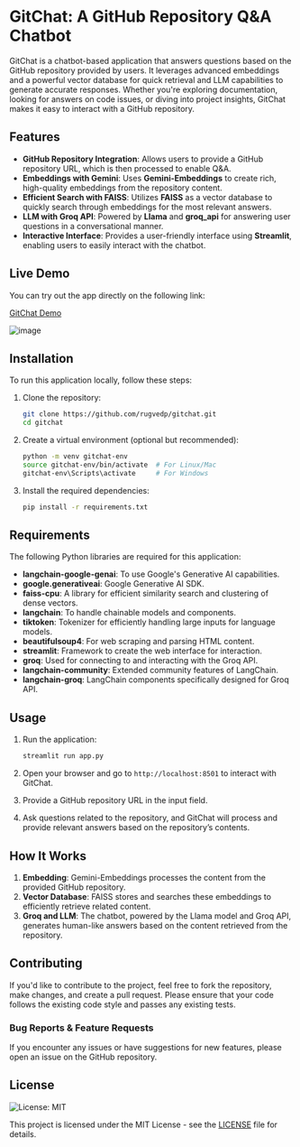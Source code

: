 # GitChat: A GitHub Repository Q&A Chatbot

GitChat is a chatbot-based application that answers questions based on the GitHub repository provided by users. It leverages advanced embeddings and a powerful vector database for quick retrieval and LLM capabilities to generate accurate responses. Whether you're exploring documentation, looking for answers on code issues, or diving into project insights, GitChat makes it easy to interact with a GitHub repository.

## Features
- **GitHub Repository Integration**: Allows users to provide a GitHub repository URL, which is then processed to enable Q&A.
- **Embeddings with Gemini**: Uses **Gemini-Embeddings** to create rich, high-quality embeddings from the repository content.
- **Efficient Search with FAISS**: Utilizes **FAISS** as a vector database to quickly search through embeddings for the most relevant answers.
- **LLM with Groq API**: Powered by **Llama** and **groq_api** for answering user questions in a conversational manner.
- **Interactive Interface**: Provides a user-friendly interface using **Streamlit**, enabling users to easily interact with the chatbot.

## Live Demo

You can try out the app directly on the following link:

[GitChat Demo](https://gitchats.streamlit.app)

![image](https://github.com/user-attachments/assets/fbba0ab5-69cf-4933-9ac4-447e669343e2)

## Installation

To run this application locally, follow these steps:

1. Clone the repository:
    ```bash
    git clone https://github.com/rugvedp/gitchat.git
    cd gitchat
    ```

2. Create a virtual environment (optional but recommended):
    ```bash
    python -m venv gitchat-env
    source gitchat-env/bin/activate  # For Linux/Mac
    gitchat-env\Scripts\activate     # For Windows
    ```

3. Install the required dependencies:
    ```bash
    pip install -r requirements.txt
    ```

## Requirements

The following Python libraries are required for this application:

- **langchain-google-genai**: To use Google's Generative AI capabilities.
- **google.generativeai**: Google Generative AI SDK.
- **faiss-cpu**: A library for efficient similarity search and clustering of dense vectors.
- **langchain**: To handle chainable models and components.
- **tiktoken**: Tokenizer for efficiently handling large inputs for language models.
- **beautifulsoup4**: For web scraping and parsing HTML content.
- **streamlit**: Framework to create the web interface for interaction.
- **groq**: Used for connecting to and interacting with the Groq API.
- **langchain-community**: Extended community features of LangChain.
- **langchain-groq**: LangChain components specifically designed for Groq API.

## Usage

1. Run the application:
    ```bash
    streamlit run app.py
    ```

2. Open your browser and go to `http://localhost:8501` to interact with GitChat.

3. Provide a GitHub repository URL in the input field.

4. Ask questions related to the repository, and GitChat will process and provide relevant answers based on the repository’s contents.

## How It Works

1. **Embedding**: Gemini-Embeddings processes the content from the provided GitHub repository.
2. **Vector Database**: FAISS stores and searches these embeddings to efficiently retrieve related content.
3. **Groq and LLM**: The chatbot, powered by the Llama model and Groq API, generates human-like answers based on the content retrieved from the repository.

## Contributing

If you'd like to contribute to the project, feel free to fork the repository, make changes, and create a pull request. Please ensure that your code follows the existing code style and passes any existing tests.

### Bug Reports & Feature Requests

If you encounter any issues or have suggestions for new features, please open an issue on the GitHub repository.

## License

![License: MIT](https://img.shields.io/badge/License-MIT-blue.svg)

This project is licensed under the MIT License - see the [LICENSE](LICENSE.txt) file for details.
